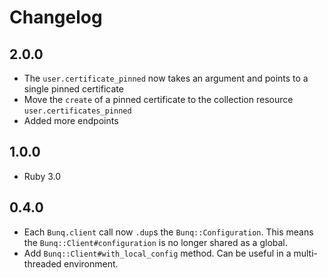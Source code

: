 # Changelog

## 2.0.0

- The `user.certificate_pinned` now takes an argument and points to a single pinned certificate
- Move the `create` of a pinned certificate to the collection resource `user.certificates_pinned`
- Added more endpoints

## 1.0.0

- Ruby 3.0

## 0.4.0

- Each `Bunq.client` call now `.dup`s the `Bunq::Configuration`. This means the `Bunq::Client#configuration` is no longer shared as a global.
- Add `Bunq::Client#with_local_config` method. Can be useful in a multi-threaded environment.
